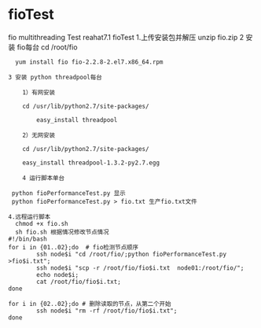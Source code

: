 # fioTest
fio multithreading Test
reahat7.1 fioTest
	1.上传安装包并解压
	  unzip fio.zip
	2 安装 fio每台
	  cd /root/fio

	  yum install fio fio-2.2.8-2.el7.x86_64.rpm

	3 安装 python threadpool每台

		1）有网安装

	    cd /usr/lib/python2.7/site-packages/

            easy_install threadpool

		2）无网安装

	    cd /usr/lib/python2.7/site-packages/
	   
	    easy_install threadpool-1.3.2-py2.7.egg

        4 运行脚本单台

	 python fioPerformanceTest.py 显示
	 python fioPerformanceTest.py > fio.txt 生产fio.txt文件

	4.远程运行脚本
	  chmod +x fio.sh
	  sh fio.sh 根据情况修改节点情况
	#!/bin/bash
	for i in {01..02};do  # fio检测节点顺序
    	    ssh node$i "cd /root/fio/;python fioPerformanceTest.py >fio$i.txt";
    	    ssh node$i "scp -r /root/fio/fio$i.txt  node01:/root/fio/";
    	    echo node$i;
    	    cat /root/fio/fio$i.txt;
	done

	for i in {02..02};do # 删除读取的节点，从第二个开始
    	    ssh node$i "rm -rf /root/fio/fio$i.txt";
	done

	  
